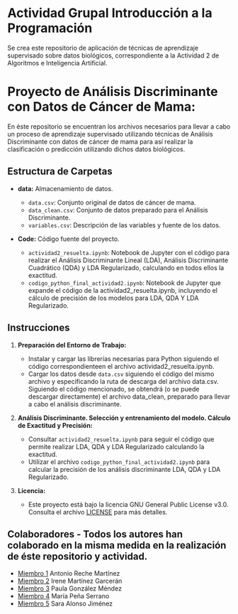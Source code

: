 # Actividad Grupal Introducción a la Programación
Se crea este repositorio de aplicación de técnicas de aprendizaje supervisado sobre datos biológicos, correspondiente a la Actividad 2 de Algoritmos e Inteligencia Artificial.

# Proyecto de Análisis Discriminante con Datos de Cáncer de Mama:

En éste repositorio se encuentran los archivos necesarios para llevar a cabo un proceso de aprendizaje supervisado utilizando técnicas de Análisis Discriminante con datos de cáncer de mama para así realizar la clasificación o predicción utilizando dichos datos biológicos.

## Estructura de Carpetas

- **data:** Almacenamiento de datos.
  - `data.csv`: Conjunto original de datos de cáncer de mama.
  - `data_clean.csv`: Conjunto de datos preparado para el Análisis Discriminante.
  - `variables.csv`: Descripción de las variables y fuente de los datos.

- **Code:** Código fuente del proyecto.
  - `actividad2_resuelta.ipynb`: Notebook de Jupyter con el código para realizar el Análisis Discriminante Lineal (LDA), Análisis Discriminante Cuadrático (QDA) y LDA Regularizado, calculando en todos ellos la exactitud.
  - `codigo_python_final_actividad2.ipynb`: Notebook de Jupyter que expande el código de la actividad2_resuelta.ipynb, incluyendo el cálculo de precisión de los modelos para LDA, QDA Y LDA Regularizado.

## Instrucciones

1. **Preparación del Entorno de Trabajo:**
   - Instalar y cargar las librerías necesarias para Python siguiendo el código correspondienteen el archivo actividad2_resuelta.ipynb.
   - Cargar los datos desde `data.csv` siguiendo el código del mismo archivo y especificando la ruta de descarga del archivo data.csv. Siguiendo el código mencionado, se obtendrá (o se puede descargar directamente) el 
     archivo data_clean, preparado para llevar a cabo el análisis discriminante.

2. **Análisis Discriminante. Selección y entrenamiento del modelo. Cálculo de Exactitud y Precisión:**
   - Consultar `actividad2_resuelta.ipynb` para seguir el código que permite realizar LDA, QDA y LDA Regularizado calculando la exactitud.
   - Utilizar el archivo `codigo_python_final_actividad2.ipynb` para calcular la precisión de los análisis discriminante LDA, QDA y LDA Regularizado.

3. **Licencia:**
   - Este proyecto está bajo la licencia GNU General Public License v3.0. Consulta el archivo [LICENSE](LICENSE) para más detalles.

## Colaboradores - Todos los autores han colaborado en la misma medida en la realización de éste repositorio y actividad.

- [Miembro 1](https://github.com/ARECHEM) Antonio Reche Martínez
- [Miembro 2](https://github.com/IreneGarceran) Irene Martínez Garcerán 
- [Miembro 3](https://github.com/paulagonmen) Paula González Méndez  
- [Miembro 4](https://github.com/mariapena985) María Peña Serrano  
- [Miembro 5](https://github.com/miembro5) Sara Alonso Jiménez 
